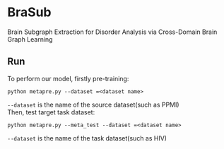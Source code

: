 # BraSub
Brain Subgraph Extraction for Disorder Analysis via Cross-Domain Brain Graph Learning

## Run
To perform our model, firstly pre-training:
```
python metapre.py --dataset =<dataset name>
```
`--dataset` is the name of the source dataset(such as PPMI)  
Then, test target task dataset:
```
python metapre.py --meta_test --dataset =<dataset name>
```
`--dataset` is the name of the task dataset(such as HIV) 



